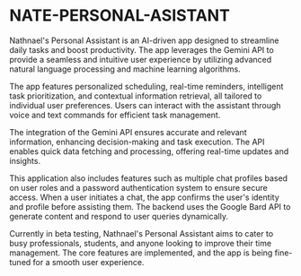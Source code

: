 # NATE-PERSONAL-ASISTANT
Nathnael's Personal Assistant is an AI-driven app designed to streamline daily tasks and boost productivity. The app leverages the Gemini API to provide a seamless and intuitive user experience by utilizing advanced natural language processing and machine learning algorithms.

The app features personalized scheduling, real-time reminders, intelligent task prioritization, and contextual information retrieval, all tailored to individual user preferences. Users can interact with the assistant through voice and text commands for efficient task management.

The integration of the Gemini API ensures accurate and relevant information, enhancing decision-making and task execution. The API enables quick data fetching and processing, offering real-time updates and insights.

This application also includes features such as multiple chat profiles based on user roles and a password authentication system to ensure secure access. When a user initiates a chat, the app confirms the user's identity and profile before assisting them. The backend uses the Google Bard API to generate content and respond to user queries dynamically.

Currently in beta testing, Nathnael's Personal Assistant aims to cater to busy professionals, students, and anyone looking to improve their time management. The core features are implemented, and the app is being fine-tuned for a smooth user experience.
